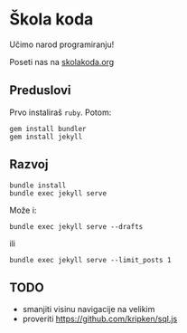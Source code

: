 # Škola koda

Učimo narod programiranju!

Poseti nas na [skolakoda.org](http://skolakoda.org/)

## Preduslovi

Prvo instaliraš `ruby`. Potom:

```
gem install bundler
gem install jekyll
```

## Razvoj

```
bundle install
bundle exec jekyll serve
```

Može i:
```
bundle exec jekyll serve --drafts
```
ili
```
bundle exec jekyll serve --limit_posts 1
```

## TODO

- smanjiti visinu navigacije na velikim
- proveriti https://github.com/kripken/sql.js

<!--
https://pixabay.com/en/children-win-success-video-game-593313/
https://pixabay.com/en/apple-brick-wall-computer-cup-1854101/
https://pixabay.com/en/apple-computer-cup-electronics-1853306/
https://pixabay.com/en/cyber-glasses-virtual-virtual-world-1938449/
https://damjanpavlica.files.wordpress.com/2014/04/stari-programer.jpg
vr: http://www.vrupple.com/wp-content/uploads/2016/11/headset-footer.jpg
-->
